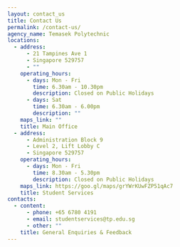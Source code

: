 ```yaml
---
layout: contact_us
title: Contact Us
permalink: /contact-us/
agency_name: Temasek Polytechnic
locations:
  - address:
      - 21 Tampines Ave 1
      - Singapore 529757
      - ""
    operating_hours:
      - days: Mon - Fri
        time: 6.30am - 10.30pm
        description: Closed on Public Holidays
      - days: Sat
        time: 6.30am - 6.00pm
        description: ""
    maps_link: ""
    title: Main Office
  - address:
      - Administration Block 9
      - Level 2, Lift Lobby C
      - Singapore 529757
    operating_hours:
      - days: Mon - Fri
        time: 8.30am - 5.30pm
        description: Closed on Public Holidays
    maps_link: https://goo.gl/maps/grYWrKUwFZP51qAc7
    title: Student Services
contacts:
  - content:
      - phone: +65 6780 4191
      - email: studentservices@tp.edu.sg
      - other: ""
    title: General Enquiries & Feedback
---
```


